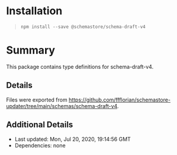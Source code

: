 # Installation
> `npm install --save @schemastore/schema-draft-v4`

# Summary
This package contains type definitions for schema-draft-v4.

## Details
Files were exported from https://github.com/ffflorian/schemastore-updater/tree/main/schemas/schema-draft-v4.

## Additional Details
* Last updated: Mon, Jul 20, 2020, 19:14:56 GMT
* Dependencies: none
